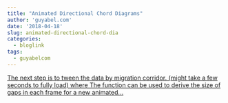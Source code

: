 ```yaml
---
title: "Animated Directional Chord Diagrams"
author: 'guyabel.com'
date: '2018-04-18'
slug: animated-directional-chord-dia
categories:
  - bloglink
tags:
  - guyabelcom
---
```


[The next step is to tween the data by migration corridor. (might take a few seconds to fully load) where The function can be used to derive the size of gaps in each frame for a new animated...<click to read more>](https://guyabel.com/post/animated-directional-chord-diagrams/)

